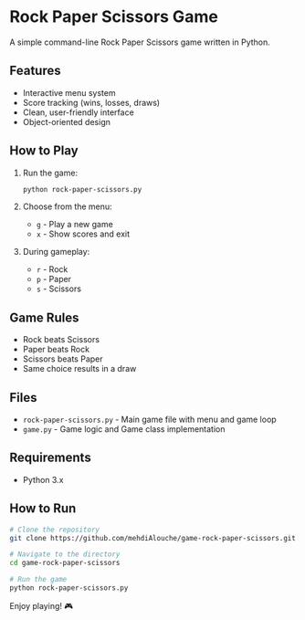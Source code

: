 # Rock Paper Scissors Game

A simple command-line Rock Paper Scissors game written in Python.

## Features

- Interactive menu system
- Score tracking (wins, losses, draws)
- Clean, user-friendly interface
- Object-oriented design

## How to Play

1. Run the game:
   ```bash
   python rock-paper-scissors.py
   ```

2. Choose from the menu:
   - `g` - Play a new game
   - `x` - Show scores and exit

3. During gameplay:
   - `r` - Rock
   - `p` - Paper
   - `s` - Scissors

## Game Rules

- Rock beats Scissors
- Paper beats Rock
- Scissors beats Paper
- Same choice results in a draw

## Files

- `rock-paper-scissors.py` - Main game file with menu and game loop
- `game.py` - Game logic and Game class implementation

## Requirements

- Python 3.x

## How to Run

```bash
# Clone the repository
git clone https://github.com/mehdiAlouche/game-rock-paper-scissors.git

# Navigate to the directory
cd game-rock-paper-scissors

# Run the game
python rock-paper-scissors.py
```

Enjoy playing! 🎮
